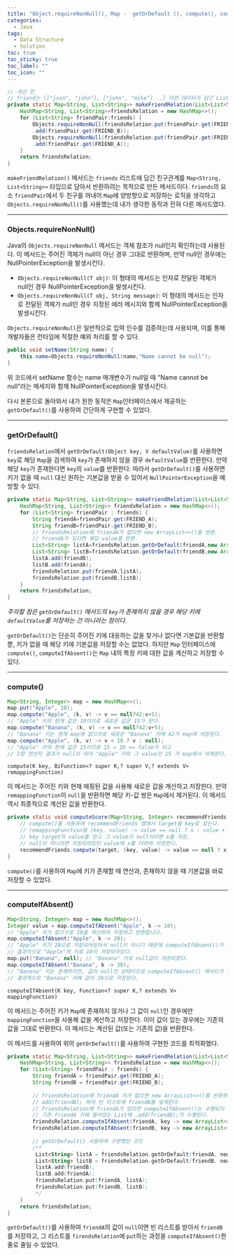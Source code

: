 ```yaml
---
title: "Object.requireNonNull(), Map -  getOrDefault (), compute(), computeIfAbsent()"
categories:
  - Java
tags:
  - Data Structure
  - Solution
toc: true
toc_sticky: true
toc_label: ""
toc_icon: ""
---
```


```java
// 개선 전
// friend는 [["json", "john"], ["john", "mike"]...] 이런 데이터가 담긴 List이다.
private static Map<String, List<String>> makeFriendRelation(List<List<String>> friends) {
    HashMap<String, List<String>>friendsRelation = new HashMap<>();
    for (List<String> friendPair:friends) {
        Objects.requireNonNull(friendsRelation.put(friendPair.get(FRIEND_A),new ArrayList<>()))
        .add(friendPair.get(FRIEND_B));
        Objects.requireNonNull(friendsRelation.put(friendPair.get(FRIEND_B),new ArrayList<>()))
        .add(friendPair.get(FRIEND_A));
    }
    return friendsRelation;
}
```

`makeFriendRelation()` 메서드는 `friends` 리스트에 담긴 친구관계를 `Map<String, List<String>>` 타입으로 담아서 반환하려는 목적으로 만든 메서드이다. `friends`의
요소 `friendPair`에서 두 친구를 꺼내어 `Map`에 양방향으로 저장하는 로직을 생각하고 `Objects.requireNonNull()`를 사용했는데 내가 생각한 동작과 전혀 다른 메서드였다.

---

### Objects.requireNonNull()

Java의 `Objects.requireNonNull` 메서드는 객체 참조가 null인지 확인하는데 사용된다. 이 메서드는 주어진 객체가 null이 아닌 경우 그대로 반환하며, 만약 null인 경우에는
NullPointerException을 발생시킨다.

- `Objects.requireNonNull(T obj)`: 이 형태의 메서드는 인자로 전달된 객체가 null인 경우 NullPointerException을 발생시킨다.
- `Objects.requireNonNull(T obj, String message)`: 이 형태의 메서드는 인자로 전달된 객체가 null인 경우 지정된 에러 메시지와 함께 NullPointerException을
  발생시킨다.

`Objects.requireNonNull`은 일반적으로 입력 인수를 검증하는데 사용되며, 이를 통해 개발자들은 런타임에 적절한 예외 처리를 할 수 있다.

```java
public void setName(String name) {
    this.name=Objects.requireNonNull(name,"Name cannot be null");
}
```

위 코드에서 setName 함수는 name 매개변수가 null일 때 "Name cannot be null"라는 메세지와 함께 NullPointerException을 발생시킨다.

다시 본론으로 돌아와서 내가 원한 동작은 `Map`인터페이스에서 제공하는 `getOrDefault()`를 사용하여 간단하게 구현할 수 있었다.

---

### getOrDefault()

`friendsRelation`에서 `getOrDefault(Object key, V defaultValue)`를 사용하면 `key`로 해당 `Map`을 검색하여 `key`가 존재하지 않을
경우 `defaultValue`를 반환한다. 만약 해당 `key`가 존재한다면 `key`의 `value`를 반환한다. 따라서 `getOrDefault()`를 사용하면 키가 없을 때 `null` 대신 원하는 기본값을
받을 수 있어서 `NullPointerException`을 예방할 수 있다.

```java
private static Map<String, List<String>> makeFriendRelation(List<List<String>> friends) {
    HashMap<String, List<String>> friendsRelation = new HashMap<>();
    for (List<String> friendPair : friends) {
        String friendA=friendPair.get(FRIEND_A);
        String friendB=friendPair.get(FRIEND_B);
        // friendsRelation에 friendA가 없다면 new ArrayList<>()를 반환.
        // friendA가 있다면 해당 value를 반환.
        List<String> listA=friendsRelation.getOrDefault(friendA,new ArrayList<>());
        List<String> listB=friendsRelation.getOrDefault(friendB,new ArrayList<>());
        listA.add(friendB);
        listB.add(friendA);
        friendsRelation.put(friendA,listA);
        friendsRelation.put(friendB,listB);
    }
    return friendsRelation;
}
```

*주의할 점은 `getOrDefault()` 메서드의 `key`가 존재하지 않을 경우 해당 키에 `defaultValue`를 저장하는 건 아니라는 점이다.*

`getOrDefault()`는 단순히 주어진 키에 대응하는 값을 찾거나 없다면 기본값을 반환할 뿐, 키가 없을 때 해당 키에 기본값을 저장할 수는 없었다. 하지만 `Map`
인터페이스에 `compute()`, `computeIfAbsent()`는 `Map` 내의 특정 키에 대한 값을 계산하고 저장할 수 있다.

---

### compute()

```java
Map<String, Integer> map = new HashMap<>();
map.put("Apple", 10);
map.compute("Apple", (k, v) -> v == null?42:v+5);
// "Apple" 키의 현재 값은 10이므로 새로운 값은 15가 된다.
map.compute("Banana", (k, v) -> v == null?42:v+5);
// "Banana" 키는 현재 map에 없으므로 새로운 "Banana" 키에 42가 map에 저장된다.
map.compute("Apple", (k, v) -> v < 10 ? v : null);
// "Apple" 키의 현재 값은 15이므로 15 < 10 == false가 되고 
// 3항 연산자 결과가 null이 되어 "Apple" 키와 그 value인 15 가 map에서 삭제된다.
```

`compute(K key, BiFunction<? super K,? super V,? extends V> remappingFunction)`

이 메서드는 주어진 키와 현재 매핑된 값을 사용해 새로운 값을 계산하고 저장한다. 만약 `remappingFunction`이 `null`을 반환하면 해당 키-값 쌍은 `Map`에서 제거된다. 이 메서드 역시
최종적으로 계산된 값을 반환한다.

```java
private static void computeScore(Map<String, Integer> recommendFriends, String target, int x) {
    // compute()를 사용하여 recommendFriends 맵에서 target을 key로 찾는다.
    // remappingFunction을 (key, value) -> value == null ? x : value + x 로 하여
    // key target의 value를 얻고 그 value가 null이라면 x를 저장,
    // null이 아니라면 저장되어있던 value에 x를 더하여 저장한다.
    recommendFriends.compute(target, (key, value) -> value == null ? x : value + x);
}
```

`compute()`를 사용하여 `Map`에 키가 존재할 때 연산과, 존재하지 않을 때 기본값을 바로 저장할 수 있었다.

---

### computeIfAbsent()

```java
Map<String, Integer> map = new HashMap<>();
Integer value = map.computeIfAbsent("Apple", k -> 10);
// "Apple" 키가 없으므로 10을 계산하여 저장하고 반환합니다.
map.computeIfAbsent("Apple", k -> 20);
// "Apple" 키가 10으로 저장되어있어서 null이 아니기 때문에 computeIfAbsent()가 수행되지 않는다.
// 결과적으로 "Apple"의 키로 10이 저장되어있다.
map.put("Banana", null); // "Banana" 키로 null값이 저장되었다.
map.computeIfAbsent("Banana", k -> 30);
// "Banana" 키는 존재하지만, 값이 null인 상태이므로 computeIfAbsent() 메서드가 수행된다.
// 결과적으로 "Banana" 키에 값이 30으로 저장된다.
```

`computeIfAbsent(K key, Function<? super K,? extends V> mappingFunction)`

이 메서드는 주어진 키가 `Map`에 존재하지 않거나 그 값이 `null`인 경우에만 `mappingFunction`을 사용해 값을 계산하고 저장한다. 이미 값이 있는 경우에는 기존의 값을 그대로 반환한다. 이
메서드는 계산된 값(또는 기존의 값)을 반환한다.

이 메서드를 사용하여 위의 `getOrDefault()`를 사용하여 구현한 코드를 최적화했다.

```java
private static Map<String, List<String>> makeFriendRelation(List<List<String>> friends) {
    HashMap<String, List<String>> friendsRelation = new HashMap<>();
    for (List<String> friendPair : friends) {
        String friendA = friendPair.get(FRIEND_A);
        String friendB = friendPair.get(FRIEND_B);
        
        // friendsRelation에 friendA 키가 없으면 new ArrayList<>()를 반환하고
        // add(friendB); 하여 빈 리스트에 friendB를 넣게된다.
        // friendsRelation에 friendA가 있다면 computeIfAbsent()는 수행되지 않고,
        // 기존 friendA 키에 들어있는 List에 .add(friendB);가 수행된다.
        friendsRelation.computeIfAbsent(friendA, key -> new ArrayList<>()).add(friendB);
        friendsRelation.computeIfAbsent(friendB, key -> new ArrayList<>()).add(friendA);
    
        // getOrDefault() 사용하여 구현했던 코드
        /**
         List<String> listA = friendsRelation.getOrDefault(friendA, new ArrayList<>());
         List<String> listB = friendsRelation.getOrDefault(friendB, new ArrayList<>());
         listA.add(friendB);
         listB.add(friendA);
         friendsRelation.put(friendA, listA);
         friendsRelation.put(friendB, listB);
         */
    }
    return friendsRelation;
}
```

`getOrDefault()`를 사용하여 `friendA`의 값이 `null`이면 빈 리스트를 받아서 `friendB`를 저장하고, 그 리스트를 `firendsRelation`에 `put`하는
과정을 `computeIfAbsent()`한 줄로 줄일 수 있었다.

